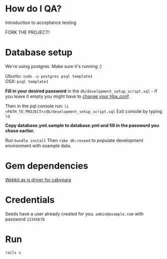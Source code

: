 # How do I QA?
Introduction to acceptance testing

FORK THE PROJECT!

# Database setup

We're using postgres. Make sure it's running :)

Ubuntu: `sudo -u postgres psql template1`  
OSX: `psql template1`

**Fill in your desired password** in the `db/development_setup_script.sql` - if you leave it empty you might have to [change your hba_conf](https://gist.github.com/p1nox/4953113).

Then in the pql console run: `\i <PATH_TO_PROJECT>/db/development_setup_script.sql`
Exit console by typing `\q`

**Copy database.yml.sample to database.yml and fill in the password you chose earlier.**

Run `bundle install`
Then `rake db:reseed` to populate development environment with example data.

# Gem dependencies

[Webkit as js driver for cabypara](https://github.com/thoughtbot/capybara-webkit/wiki/Installing-Qt-and-compiling-capybara-webkit)

# Credentials
Seeds have a user already created for you.
`admin@example.com` with password `12345678`

# Run

`rails s`
